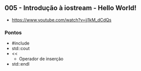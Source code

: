 ## 005 - Introdução à iostream - Hello World!

-  https://www.youtube.com/watch?v=jj1kM_dCdQs

### Pontos

- #include <iostream>
- std::cout
- <<
  - Operador de inserção
- std::endl
